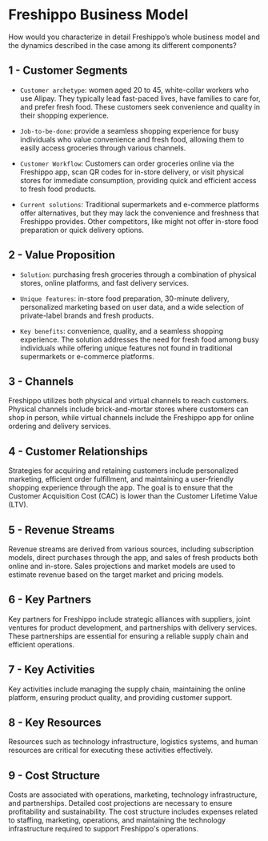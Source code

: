 # Freshippo Business Model

How would you characterize in detail Freshippo’s whole business model and the dynamics described in the case among its different components? 

## 1 - Customer Segments

- `Customer archetype`: women aged 20 to 45, white-collar workers who use Alipay. They typically lead fast-paced lives, have families to care for, and prefer fresh food. These customers seek convenience and quality in their shopping experience.

- `Job-to-be-done`: provide a seamless shopping experience for busy individuals who value convenience and fresh food, allowing them to easily access groceries through various channels.

- `Customer Workflow`: Customers can order groceries online via the Freshippo app, scan QR codes for in-store delivery, or visit physical stores for immediate consumption, providing quick and efficient access to fresh food products.

- `Current solutions`: Traditional supermarkets and e-commerce platforms offer alternatives, but they may lack the convenience and freshness that Freshippo provides. Other competitors, like  might not offer in-store food preparation or quick delivery options.

## 2 - Value Proposition

- `Solution`: purchasing fresh groceries through a combination of physical stores, online platforms, and fast delivery services.

- `Unique features`: in-store food preparation, 30-minute delivery, personalized marketing based on user data, and a wide selection of private-label brands and fresh products.

- `Key benefits`: convenience, quality, and a seamless shopping experience. The solution addresses the need for fresh food among busy individuals while offering unique features not found in traditional supermarkets or e-commerce platforms.

## 3 - Channels

Freshippo utilizes both physical and virtual channels to reach customers. Physical channels include brick-and-mortar stores where customers can shop in person, while virtual channels include the Freshippo app for online ordering and delivery services.

## 4 - Customer Relationships

Strategies for acquiring and retaining customers include personalized marketing, efficient order fulfillment, and maintaining a user-friendly shopping experience through the app. The goal is to ensure that the Customer Acquisition Cost (CAC) is lower than the Customer Lifetime Value (LTV).

## 5 - Revenue Streams

Revenue streams are derived from various sources, including subscription models, direct purchases through the app, and sales of fresh products both online and in-store. Sales projections and market models are used to estimate revenue based on the target market and pricing models.

## 6 - Key Partners

Key partners for Freshippo include strategic alliances with suppliers, joint ventures for product development, and partnerships with delivery services. These partnerships are essential for ensuring a reliable supply chain and efficient operations.

## 7 - Key Activities

Key activities include managing the supply chain, maintaining the online platform, ensuring product quality, and providing customer support. 

## 8 - Key Resources

Resources such as technology infrastructure, logistics systems, and human resources are critical for executing these activities effectively.

## 9 - Cost Structure

Costs are associated with operations, marketing, technology infrastructure, and partnerships. Detailed cost projections are necessary to ensure profitability and sustainability. The cost structure includes expenses related to staffing, marketing, operations, and maintaining the technology infrastructure required to support Freshippo's operations.